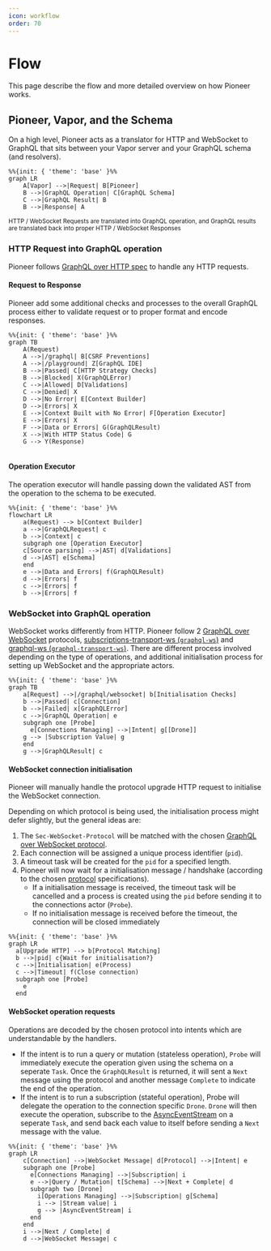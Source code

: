 ```yaml
---
icon: workflow
order: 70
---
```


# Flow

This page describe the flow and more detailed overview on how Pioneer works.

## Pioneer, Vapor, and the Schema

On a high level, Pioneer acts as a translator for HTTP and WebSocket to GraphQL that sits between your Vapor server and your GraphQL schema (and resolvers).

```mermaid
%%{init: { 'theme': 'base' }%%
graph LR
    A[Vapor] -->|Request| B[Pioneer]
    B -->|GraphQL Operation| C[GraphQL Schema]
    C -->|GraphQL Result| B
    B -->|Response| A
```
<small> HTTP / WebSocket Requests are translated into GraphQL operation, and GraphQL results are translated back into proper HTTP / WebSocket Responses </small>

### HTTP Request into GraphQL operation

Pioneer follows [GraphQL over HTTP spec](https://graphql.org/learn/serving-over-http/) to handle any HTTP requests.

#### Request to Response
Pioneer add some additional checks and processes to the overall GraphQL process either to validate request or to proper format and encode responses.
```mermaid
%%{init: { 'theme': 'base' }%%
graph TB
    A(Request)
    A -->|/graphql| B[CSRF Preventions]
    A -->|/playground| Z[GraphQL IDE]
    B -->|Passed| C[HTTP Strategy Checks]
    B -->|Blocked| X(GraphQLError)
    C -->|Allowed| D[Validations]
    C -->|Denied| X
    D -->|No Error| E[Context Builder]
    D -->|Errors| X
    E -->|Context Built with No Error| F[Operation Executor]
    E -->|Errors| X
    F -->|Data or Errors| G(GraphQLResult)
    X -->|With HTTP Status Code| G
    G --> Y(Response)
    
```

#### Operation Executor

The operation executor will handle passing down the validated AST from the operation to the schema to be executed.

```mermaid
%%{init: { 'theme': 'base' }%%
flowchart LR
    a(Request) --> b[Context Builder]
    a -->|GraphQLRequest| c
    b -->|Context| c
    subgraph one [Operation Executor]
    c[Source parsing] -->|AST| d[Validations]
    d -->|AST| e[Schema]
    end
    e -->|Data and Errors| f(GraphQLResult)
    d -->|Errors| f
    c -->|Errors| f
    b -->|Errors| f
```

### WebSocket into GraphQL operation

WebSocket works differently from HTTP. Pioneer follow 2 [GraphQL over WebSocket](/features/graphql-over-websocket.md) protocols, [subscriptions-transport-ws (`graphql-ws`)](https://github.com/apollographql/subscriptions-transport-ws/blob/master/PROTOCOL.md) and [graphql-ws (`graphql-transport-ws`)](https://github.com/enisdenjo/graphql-ws/blob/master/PROTOCOL.md). There are different process involved depending on the type of operations, and additional initialisation process for setting up WebSocket and the appropriate actors. 

```mermaid
%%{init: { 'theme': 'base' }%%
graph TB
    a[Request] -->|/graphql/websocket| b[Initialisation Checks]
    b -->|Passed| c[Connection]
    b -->|Failed| x[GraphQLError]
    c -->|GraphQL Operation| e
    subgraph one [Probe]
      e[Connections Managing] -->|Intent| g[[Drone]]
    g --> |Subscription Value| g
    end
    g -->|GraphQLResult| c
```


#### WebSocket connection initialisation

Pioneer will manually handle the protocol upgrade HTTP request to initialise the WebSocket connection.

Depending on which protocol is being used, the initialisation process might defer slightly, but the general ideas are:

1. The `Sec-WebSocket-Protocol` will be matched with the chosen [GraphQL over WebSocket protocol](/features/graphql-over-websocket.md).
2. Each connection will be assigned a unique process identifier (`pid`).
3. A timeout task will be created for the `pid` for a specified length.
4. Pioneer will now wait for a initialisation message / handshake (according to the chosen [protocol](/features/graphql-over-websocket.md) specifications).
    - If a initialisation message is received, the timeout task will be cancelled and a process is created using the `pid` before sending it to the connections actor (`Probe`).
    - If no initialisation message is received before the timeout, the connection will be closed immediately

```mermaid
%%{init: { 'theme': 'base' }%%
graph LR
  a[Upgrade HTTP] --> b[Protocol Matching]
  b -->|pid| c{Wait for initialisation?}
  c -->|Initialisation| e(Process)
  c -->|Timeout| f(Close connection)
  subgraph one [Probe]
    e
  end
```

#### WebSocket operation requests
Operations are decoded by the chosen protocol into intents which are understandable by the handlers.

- If the intent is to run a query or mutation (stateless operation), `Probe` will immediately execute the operation given using the schema on a seperate `Task`. Once the `GraphQLResult` is returned, it will sent a `Next` message using the protocol and another message `Complete` to indicate the end of the operation.
- If the intent is to run a subscription (stateful operation), Probe will delegate the operation to the connection specific `Drone`. `Drone` will then execute the operation, subscribe to the [AsyncEventStream](/features/async-event-stream.md) on a seperate `Task`, and send back each value to itself before sending a `Next` message with the value.

```mermaid
%%{init: { 'theme': 'base' }%%
graph LR
    c[Connection] -->|WebSocket Message| d[Protocol] -->|Intent| e
    subgraph one [Probe]
      e[Connections Managing] -->|Subscription| i
      e -->|Query / Mutation| t[Schema] -->|Next + Complete| d
      subgraph two [Drone]
        i[Operations Managing] -->|Subscription| g[Schema]
        i --> |Stream value| i
        g --> |AsyncEventStream| i
      end
    end
    i -->|Next / Complete| d
    d -->|WebSocket Message| c
```